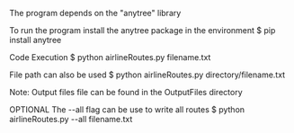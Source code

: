 
The program depends on the "anytree" library

To run the program install the anytree package in the environment
$ pip install anytree

Code Execution 
$ python airlineRoutes.py filename.txt

File path can also be used 
$ python airlineRoutes.py directory/filename.txt


Note: Output files file can be found in the OutputFiles directory

OPTIONAL 
The --all flag can be use to write all routes
$ python airlineRoutes.py --all filename.txt